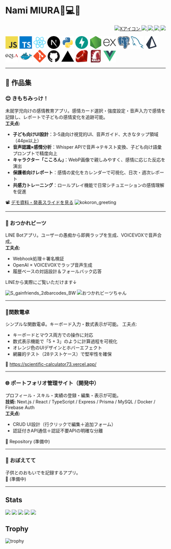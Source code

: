 # Nami MIURA🐾💻🌱 　　　　　　　



<p align="right">
<a href="https://x.com/73ura_tech">
  <img src="https://github.com/user-attachments/assets/0755863b-6396-4e86-a35c-565e4aa167b0" alt="Xアイコン" width="30" height="30">
</a>
  <a href="https://github.com/73ura">
    <img height="20" src="https://komarev.com/ghpvc/?username=73ura" />
  </a>
  <a href="https://github.com/73ura">
    <img height="20" src="https://img.shields.io/github/followers/73ura?label=Follow&logo=github&style=flat" />
  </a>
  <a href="https://qiita.com/73ura">
    <img height="20" src="https://qiita-badge.apiapi.app/s/73ura/posts.svg" />
  </a>
  <a href="https://qiita.com/73ura">
    <img height="20" src="https://qiita-badge.apiapi.app/s/73ura/contributions.svg" />
  </a>
</p>


<p>
<img src="https://raw.githubusercontent.com/devicons/devicon/master/icons/javascript/javascript-original.svg" width="40"/>
<img src="https://raw.githubusercontent.com/devicons/devicon/master/icons/typescript/typescript-original.svg" width="40"/>
<img src="https://raw.githubusercontent.com/devicons/devicon/master/icons/react/react-original.svg" width="40"/>
<img src="https://raw.githubusercontent.com/devicons/devicon/master/icons/nextjs/nextjs-original.svg" width="40"/>
<img src="https://raw.githubusercontent.com/devicons/devicon/master/icons/python/python-original.svg" width="40"/>
<img src="https://raw.githubusercontent.com/devicons/devicon/master/icons/fastapi/fastapi-original.svg" width="40"/>
<img src="https://raw.githubusercontent.com/devicons/devicon/master/icons/nodejs/nodejs-original.svg" width="40"/>
<img src="https://raw.githubusercontent.com/devicons/devicon/master/icons/express/express-original.svg" width="40"/>
<img src="https://raw.githubusercontent.com/devicons/devicon/master/icons/postgresql/postgresql-original.svg" width="40"/>
<img src="https://raw.githubusercontent.com/devicons/devicon/master/icons/mysql/mysql-original.svg" width="40"/>
<img src="https://raw.githubusercontent.com/devicons/devicon/master/icons/prisma/prisma-original.svg" width="40"/>
<img src="https://raw.githubusercontent.com/devicons/devicon/master/icons/sqlalchemy/sqlalchemy-original.svg" width="40"/>
<img src="https://raw.githubusercontent.com/devicons/devicon/master/icons/docker/docker-original.svg" width="40"/>
<img src="https://raw.githubusercontent.com/devicons/devicon/master/icons/git/git-original.svg" width="40"/>
<img src="https://raw.githubusercontent.com/devicons/devicon/master/icons/github/github-original.svg" width="40"/>
<img src="https://raw.githubusercontent.com/devicons/devicon/master/icons/vercel/vercel-original.svg" width="40"/>
<img src="https://raw.githubusercontent.com/devicons/devicon/master/icons/ruby/ruby-original.svg" width="40"/>
<img src="https://raw.githubusercontent.com/devicons/devicon/master/icons/rails/rails-original-wordmark.svg" width="40"/>
<img src="https://raw.githubusercontent.com/devicons/devicon/master/icons/vuejs/vuejs-original.svg" width="40"/>
</p>

---

## 📂 作品集

### 😊 きもちみっけ！　
未就学児向けの感情教育アプリ。感情カード選択・強度設定・音声入力で感情を記録し、レポートで子どもの感情変化を追跡可能。  
**工夫点:**  
- **子ども向けUI設計**：3-5歳向け視覚的UI、音声ガイド、大きなタップ領域（44px以上）  
- **音声認識×感情分析**：Whisper APIで音声→テキスト変換、子ども向け語彙プロンプトで精度向上  
- **キャラクター「こころん」**：WebP画像で親しみやすく、感情に応じた反応を演出  
- **保護者向けレポート**：感情の変化をカレンダーで可視化、日次・週次レポート  
- **共感力トレーニング**：ロールプレイ機能で日常シチュエーションの感情理解を促進  

📽️ [デモ資料・発表スライドを見る](https://www.canva.com/design/DAGxzPtkyBg/q1r58HehPhy6TSQ97trlSw/edit?utm_content=DAGxzPtkyBg&utm_campaign=designshare&utm_medium=link2&utm_source=sharebutton)
<img width="100" height="100" alt="kokoron_greeting" src="https://github.com/user-attachments/assets/f9d6d086-4365-4b92-91dd-a217514b752a" />

---

### 🎤 おつかれビーツ
LINE Botアプリ。ユーザーの愚痴から即興ラップを生成、VOICEVOXで音声合成。  
**工夫点:**  
- Webhook処理＋署名検証  
- OpenAI × VOICEVOXでラップ音声生成  
- 履歴ベースの対話設計＆フォールバック応答
  
LINEから実際にご覧いただけます↓

<img width="90" height="90" alt="S_gainfriends_2dbarcodes_BW" src="https://github.com/user-attachments/assets/ddae16e8-3522-4ab2-9fa0-32a1394a341c" />
<img width="180" height="180" alt="おつかれビーツちゃん" src="https://github.com/user-attachments/assets/6d93dd7a-1053-41c3-9e5a-cfbfd928235c" />

---

### 🍊関数電卓
シンプルな関数電卓。キーボード入力・数式表示が可能。
工夫点:
- キーボードとマウス両方での操作に対応
- 数式表示機能で「5 + 3」のように計算過程を可視化
- オレンジ色のUIデザインとホバーエフェクト
- 網羅的テスト（28テストケース）で堅牢性を確保

🔗 https://scientific-calculator73.vercel.app/

---

### 🌐 ポートフォリオ管理サイト（開発中）
プロフィール・スキル・実績の登録・編集・表示が可能。  
**技術:** Next.js / React / TypeScript / Express / Prisma / MySQL / Docker / Firebase Auth  
**工夫点:**  
- CRUD UI設計（行クリックで編集＋追加フォーム）  
- 認証付きAPI通信＋認証不要APIの明確な分離  

🔗 Repository (準備中)

---

### 👶 おぼえてて
子供とのおもいでを記録するアプリ。      
🔗  (準備中)

---

## Stats
![](http://github-profile-summary-cards.vercel.app/api/cards/profile-details?username=73ura&theme=transparent)
![](http://github-profile-summary-cards.vercel.app/api/cards/repos-per-language?username=73ura&theme=transparent)
![](http://github-profile-summary-cards.vercel.app/api/cards/most-commit-language?username=73ura&theme=transparent)
![](http://github-profile-summary-cards.vercel.app/api/cards/stats?username=73ura&theme=transparent)
![](http://github-profile-summary-cards.vercel.app/api/cards/productive-time?username=73ura&theme=transparent&utcOffset=9)

## Trophy
![trophy](https://github-profile-trophy.vercel.app/?username=73ura&theme=vn7n24fzkq)


